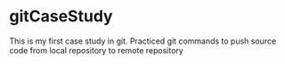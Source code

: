 # gitCaseStudy
This is my first case study in git.
Practiced git commands to push source code from local repository to remote repository
